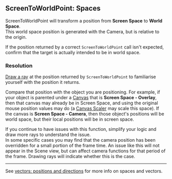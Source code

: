 ## ScreenToWorldPoint: Spaces

ScreenToWorldPoint will transform a position from **Screen Space** to **World Space**.  
This world space position is generated with the Camera, but is relative to the origin.  

If the position returned by a correct `ScreenToWorldPoint` call isn't expected, confirm that the target is actually intended to be in world space.

### Resolution
[Draw a ray](../Debugging/Draw%20Functions.md) at the position returned by `ScreenToWorldPoint` to familiarise yourself with the position it returns.  

Compare that position with the object you are positioning. For example, if your object is parented under a [Canvas](https://docs.unity3d.com/Packages/com.unity.ugui@latest/index.html?subfolder=/manual/UICanvas.html) that is **Screen Space - Overlay**, then that canvas may already be in Screen Space, and using the original mouse position values may do (a [Canvas Scaler](https://docs.unity3d.com/Packages/com.unity.ugui@latest/index.html?subfolder=/manual/script-CanvasScaler.html) may scale this space).
If the canvas is **Screen Space - Camera**, then those object's positions will be world space, but their local positions will be in screen space.  

If you continue to have issues with this function, simplify your logic and draw more rays to understand the issue.  
In some specific cases you may find that the camera position has been overridden for a small portion of the frame time. An issue like this will not appear in the Scene view, but can affect camera functions for that period of the frame. Drawing rays will indicate whether this is the case.

---
See [vectors: positions and directions](../Vectors/Positions%20And%20Directions.md) for more info on spaces and vectors.